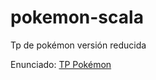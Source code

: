 # pokemon-scala

Tp de pokémon versión reducida

Enunciado:
[TP Pokémon](https://docs.google.com/document/d/1aewVvR4YcU3-1fXZDKEGEGgH5i2ar-mTpugKn2uGMhg/edit?usp=sharing)
